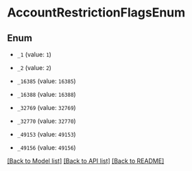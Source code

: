 # AccountRestrictionFlagsEnum

## Enum


* `_1` (value: `1`)

* `_2` (value: `2`)

* `_16385` (value: `16385`)

* `_16388` (value: `16388`)

* `_32769` (value: `32769`)

* `_32770` (value: `32770`)

* `_49153` (value: `49153`)

* `_49156` (value: `49156`)


[[Back to Model list]](../README.md#documentation-for-models) [[Back to API list]](../README.md#documentation-for-api-endpoints) [[Back to README]](../README.md)


